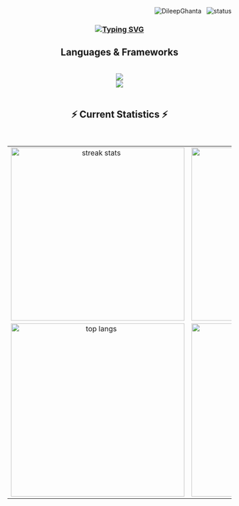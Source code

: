 <p align="right">
  <img src="https://komarev.com/ghpvc/?username=DileepGhanta&label=Profile%20views&color=0e75b6&style=flat" alt="DileepGhanta"/>
  &nbsp;
  <img src="https://git-hub-online-status.vercel.app/ping" width="0" height="0" alt="" style="visibility: hidden; position: absolute;"/>
  <img src="https://img.shields.io/endpoint?url=https://git-hub-online-status.vercel.app/status-badge" alt="status"/>
</p>

<h3 align="center">
  <a href="https://git.io/typing-svg">
    <img src="https://readme-typing-svg.herokuapp.com?font=Fira+Code&weight=700&size=28&duration=4002&pause=502&color=00AE0AF1&center=true&random=false&width=435&lines=Hello+%F0%9F%91%8B;I'm+Dileep+Ghanta;A+Full+Stack+Developer;Problem+Solver" alt="Typing SVG" />
  </a>
</h3>

<h2 align="center">Languages & Frameworks</h2>
<br>
<div align="center">
  <img src="https://skillicons.dev/icons?i=react,html,css,javascript,vscode,github,git,vite" /><br>
  <img src="https://skillicons.dev/icons?i=bootstrap,tailwind,nodejs,c,cpp,java,python,mysql,mongodb" /><br>
</div>
<br>
 <h2 align="center">⚡ Current Statistics ⚡</h2>
<br>
<table align="center" border="0" cellpadding="10" cellspacing="0" >
  <tr>
    <td align="center" valign="top" >
      <img width="390" src="https://streak-stats.demolab.com/?user=DileepGhanta&count_private=true&theme=react&border_radius=10&v=2" alt="streak stats"/>
    </td>
    <td align="center" valign="top">
      <img width="390" src="https://github-readme-stats.vercel.app/api?username=DileepGhanta&show_icons=true&theme=react&rank_icon=github&border_radius=10&v=2" alt="readme stats"/>
    </td>
  </tr>
  <tr>
    <td align="center" valign="top">
      <img width="390" src="https://github-readme-stats.vercel.app/api/top-langs/?username=DileepGhanta&hide=HTML&langs_count=8&layout=compact&theme=react&border_radius=10&size_weight=0.5&count_weight=0.5&exclude_repo=github-readme-stats" alt="top langs"/>
    </td>
    <td align="center" valign="top">
      <img width="390" src="https://leetcard.jacoblin.cool/DileepGhanta?theme=dark&font=Nunito&ext=heatmap" alt="leetcode stats"/>
    </td>
  </tr>
</table>


